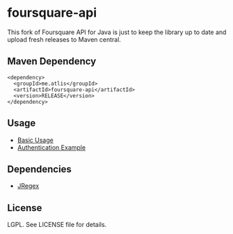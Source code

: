 # foursquare-api

This fork of Foursquare API for Java is just to keep the library up to date and upload fresh releases to Maven central. 

## Maven Dependency
```
<dependency>
  <groupId>me.atlis</groupId>
  <artifactId>foursquare-api</artifactId>
  <version>RELEASE</version>
</dependency>
```

## Usage
* [Basic Usage](https://github.com/clinejj/foursquare-api-java/wiki/Basic-Usage)
* [Authentication Example](https://github.com/clinejj/foursquare-api-java/wiki/Authentication-Example)

## Dependencies

* [JRegex](http://jregex.sourceforge.net/)

## License

LGPL. See LICENSE file for details.


